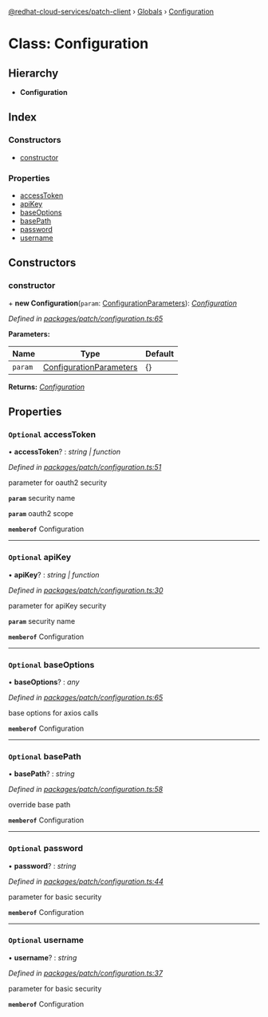 [@redhat-cloud-services/patch-client](../README.md) › [Globals](../globals.md) › [Configuration](configuration.md)

# Class: Configuration

## Hierarchy

* **Configuration**

## Index

### Constructors

* [constructor](configuration.md#constructor)

### Properties

* [accessToken](configuration.md#optional-accesstoken)
* [apiKey](configuration.md#optional-apikey)
* [baseOptions](configuration.md#optional-baseoptions)
* [basePath](configuration.md#optional-basepath)
* [password](configuration.md#optional-password)
* [username](configuration.md#optional-username)

## Constructors

###  constructor

\+ **new Configuration**(`param`: [ConfigurationParameters](../interfaces/configurationparameters.md)): *[Configuration](configuration.md)*

*Defined in [packages/patch/configuration.ts:65](https://github.com/RedHatInsights/javascript-clients/blob/e5f39d2/packages/patch/configuration.ts#L65)*

**Parameters:**

Name | Type | Default |
------ | ------ | ------ |
`param` | [ConfigurationParameters](../interfaces/configurationparameters.md) | {} |

**Returns:** *[Configuration](configuration.md)*

## Properties

### `Optional` accessToken

• **accessToken**? : *string | function*

*Defined in [packages/patch/configuration.ts:51](https://github.com/RedHatInsights/javascript-clients/blob/e5f39d2/packages/patch/configuration.ts#L51)*

parameter for oauth2 security

**`param`** security name

**`param`** oauth2 scope

**`memberof`** Configuration

___

### `Optional` apiKey

• **apiKey**? : *string | function*

*Defined in [packages/patch/configuration.ts:30](https://github.com/RedHatInsights/javascript-clients/blob/e5f39d2/packages/patch/configuration.ts#L30)*

parameter for apiKey security

**`param`** security name

**`memberof`** Configuration

___

### `Optional` baseOptions

• **baseOptions**? : *any*

*Defined in [packages/patch/configuration.ts:65](https://github.com/RedHatInsights/javascript-clients/blob/e5f39d2/packages/patch/configuration.ts#L65)*

base options for axios calls

**`memberof`** Configuration

___

### `Optional` basePath

• **basePath**? : *string*

*Defined in [packages/patch/configuration.ts:58](https://github.com/RedHatInsights/javascript-clients/blob/e5f39d2/packages/patch/configuration.ts#L58)*

override base path

**`memberof`** Configuration

___

### `Optional` password

• **password**? : *string*

*Defined in [packages/patch/configuration.ts:44](https://github.com/RedHatInsights/javascript-clients/blob/e5f39d2/packages/patch/configuration.ts#L44)*

parameter for basic security

**`memberof`** Configuration

___

### `Optional` username

• **username**? : *string*

*Defined in [packages/patch/configuration.ts:37](https://github.com/RedHatInsights/javascript-clients/blob/e5f39d2/packages/patch/configuration.ts#L37)*

parameter for basic security

**`memberof`** Configuration
